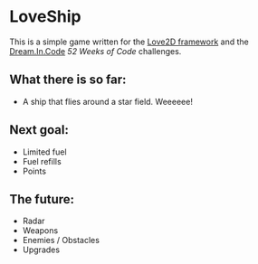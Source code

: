 # LoveShip

This is a simple game written for the [Love2D framework][love] and the [Dream.In.Code][dic] _52 Weeks of Code_ challenges.

## What there is so far:
 * A ship that flies around a star field. Weeeeee!

## Next goal:
 * Limited fuel
 * Fuel refills
 * Points

## The future:
 * Radar
 * Weapons
 * Enemies / Obstacles 
 * Upgrades

[love]: http://love2d.org "Love 2D Framework"
[dic]:  http://dreamincode.net "Dream In Code"